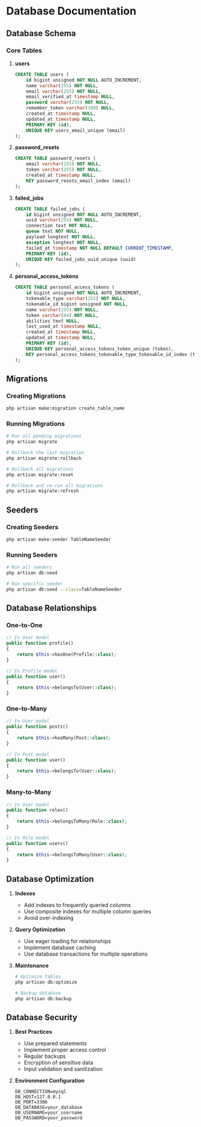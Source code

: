 # Database Documentation

## Database Schema

### Core Tables

1. **users**
   ```sql
   CREATE TABLE users (
       id bigint unsigned NOT NULL AUTO_INCREMENT,
       name varchar(255) NOT NULL,
       email varchar(255) NOT NULL,
       email_verified_at timestamp NULL,
       password varchar(255) NOT NULL,
       remember_token varchar(100) NULL,
       created_at timestamp NULL,
       updated_at timestamp NULL,
       PRIMARY KEY (id),
       UNIQUE KEY users_email_unique (email)
   );
   ```

2. **password_resets**
   ```sql
   CREATE TABLE password_resets (
       email varchar(255) NOT NULL,
       token varchar(255) NOT NULL,
       created_at timestamp NULL,
       KEY password_resets_email_index (email)
   );
   ```

3. **failed_jobs**
   ```sql
   CREATE TABLE failed_jobs (
       id bigint unsigned NOT NULL AUTO_INCREMENT,
       uuid varchar(255) NOT NULL,
       connection text NOT NULL,
       queue text NOT NULL,
       payload longtext NOT NULL,
       exception longtext NOT NULL,
       failed_at timestamp NOT NULL DEFAULT CURRENT_TIMESTAMP,
       PRIMARY KEY (id),
       UNIQUE KEY failed_jobs_uuid_unique (uuid)
   );
   ```

4. **personal_access_tokens**
   ```sql
   CREATE TABLE personal_access_tokens (
       id bigint unsigned NOT NULL AUTO_INCREMENT,
       tokenable_type varchar(255) NOT NULL,
       tokenable_id bigint unsigned NOT NULL,
       name varchar(255) NOT NULL,
       token varchar(64) NOT NULL,
       abilities text NULL,
       last_used_at timestamp NULL,
       created_at timestamp NULL,
       updated_at timestamp NULL,
       PRIMARY KEY (id),
       UNIQUE KEY personal_access_tokens_token_unique (token),
       KEY personal_access_tokens_tokenable_type_tokenable_id_index (tokenable_type, tokenable_id)
   );
   ```

## Migrations

### Creating Migrations
```bash
php artisan make:migration create_table_name
```

### Running Migrations
```bash
# Run all pending migrations
php artisan migrate

# Rollback the last migration
php artisan migrate:rollback

# Rollback all migrations
php artisan migrate:reset

# Rollback and re-run all migrations
php artisan migrate:refresh
```

## Seeders

### Creating Seeders
```bash
php artisan make:seeder TableNameSeeder
```

### Running Seeders
```bash
# Run all seeders
php artisan db:seed

# Run specific seeder
php artisan db:seed --class=TableNameSeeder
```

## Database Relationships

### One-to-One
```php
// In User model
public function profile()
{
    return $this->hasOne(Profile::class);
}

// In Profile model
public function user()
{
    return $this->belongsTo(User::class);
}
```

### One-to-Many
```php
// In User model
public function posts()
{
    return $this->hasMany(Post::class);
}

// In Post model
public function user()
{
    return $this->belongsTo(User::class);
}
```

### Many-to-Many
```php
// In User model
public function roles()
{
    return $this->belongsToMany(Role::class);
}

// In Role model
public function users()
{
    return $this->belongsToMany(User::class);
}
```

## Database Optimization

1. **Indexes**
   - Add indexes to frequently queried columns
   - Use composite indexes for multiple column queries
   - Avoid over-indexing

2. **Query Optimization**
   - Use eager loading for relationships
   - Implement database caching
   - Use database transactions for multiple operations

3. **Maintenance**
   ```bash
   # Optimize tables
   php artisan db:optimize
   
   # Backup database
   php artisan db:backup
   ```

## Database Security

1. **Best Practices**
   - Use prepared statements
   - Implement proper access control
   - Regular backups
   - Encryption of sensitive data
   - Input validation and sanitization

2. **Environment Configuration**
   ```env
   DB_CONNECTION=mysql
   DB_HOST=127.0.0.1
   DB_PORT=3306
   DB_DATABASE=your_database
   DB_USERNAME=your_username
   DB_PASSWORD=your_password
   ``` 

